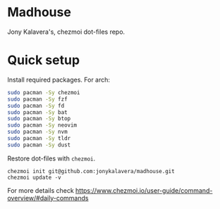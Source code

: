 # Madhouse

Jony Kalavera's, chezmoi dot-files repo.

# Quick setup

Install required packages. For arch:
```bash
sudo pacman -Sy chezmoi
sudo pacman -Sy fzf
sudo pacman -Sy fd
sudo pacman -Sy bat
sudo pacman -Sy btop
sudo pacman -Sy neovim
sudo pacman -Sy nvm
sudo pacman -Sy tldr
sudo pacman -Sy dust
```

Restore dot-files with `chezmoi`.
```
chezmoi init git@github.com:jonykalavera/madhouse.git
chezmoi update -v
```
For more details check https://www.chezmoi.io/user-guide/command-overview/#daily-commands
